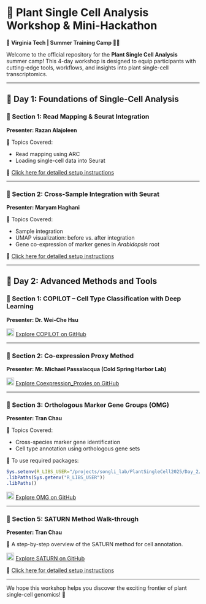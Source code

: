 # 🌱 Plant Single Cell Analysis Workshop & Mini-Hackathon
**📍 Virginia Tech | Summer Training Camp 🧡🦃**

Welcome to the official repository for the **Plant Single Cell Analysis** summer camp! This 4-day workshop is designed to equip participants with cutting-edge tools, workflows, and insights into plant single-cell transcriptomics.

---

## 📅 Day 1: Foundations of Single-Cell Analysis

### 🧬 Section 1: Read Mapping & Seurat Integration
**Presenter: Razan Alajoleen**

🧾 Topics Covered:
- Read mapping using ARC
- Loading single-cell data into Seurat

🔗 [Click here for detailed setup instructions](./Day1Section1/README.md)

---

### 🧬 Section 2: Cross-Sample Integration with Seurat
**Presenter: Maryam Haghani**

🧾 Topics Covered:
- Sample integration
- UMAP visualization: before vs. after integration
- Gene co-expression of marker genes in *Arabidopsis* root

🔗 [Click here for detailed setup instructions](./Day1Section2-Integration/README.md)

---

## 📅 Day 2: Advanced Methods and Tools

### 🧠 Section 1: COPILOT – Cell Type Classification with Deep Learning
**Presenter: Dr. Wei-Che Hsu**

<img src="https://cdn.jsdelivr.net/gh/devicons/devicon/icons/github/github-original.svg" width="20"/> [Explore COPILOT on GitHub](https://github.com/Hsu-Che-Wei/COPILOT)

---

### 🔬 Section 2: Co-expression Proxy Method
**Presenter: Mr. Michael Passalacqua (Cold Spring Harbor Lab)**

<img src="https://cdn.jsdelivr.net/gh/devicons/devicon/icons/github/github-original.svg" width="20"/> [Explore Coexpression_Proxies on GitHub](https://github.com/gillislab/Coexpression_Proxies)

---

### 🌿 Section 3: Orthologous Marker Gene Groups (OMG)
**Presenter: Tran Chau**

🧾 Topics Covered:
- Cross-species marker gene identification
- Cell type annotation using orthologous gene sets

🔧 To use required packages:
```r
Sys.setenv(R_LIBS_USER="/projects/songli_lab/PlantSingleCell2025/Day_2/env/")
.libPaths(Sys.getenv("R_LIBS_USER"))
.libPaths()
```

<img src="https://cdn.jsdelivr.net/gh/devicons/devicon/icons/github/github-original.svg" width="20"/> [Explore OMG on GitHub](https://github.com/LiLabAtVT/OrthoMarkerGeneGroups)


---

### 🔁 Section 5: SATURN Method Walk-through
**Presenter: Tran Chau**

🧾 A step-by-step overview of the SATURN method for cell annotation.

<img src="https://cdn.jsdelivr.net/gh/devicons/devicon/icons/github/github-original.svg" width="20"/> [Explore SATURN on GitHub](https://github.com/snap-stanford/SATURN)

🔗 [Click here for detailed setup instructions](./Saturn_Plant/README.md)


---

We hope this workshop helps you discover the exciting frontier of plant single-cell genomics! 🌾
